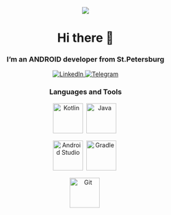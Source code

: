 <div id="header" align="center">
  <img src="https://github.com/user-attachments/assets/33b57542-a572-4ec3-8d1c-dba9e24b9841"/>
  <h1>Hi there 👋</h1>
  <h3>I’m an ANDROID developer from St.Petersburg</h3>
</div>

<div id="socials" align="center">
  <a href="https://www.linkedin.com/in/huey-news">
    <img src="https://img.shields.io/badge/LinkedIn-blue?style=for-the-badge&logo=linkedin&logoColor=white"
      alt="LinkedIn"/>
  </a>
  <a href="https://t.me/hugh_stone"> 
    <img src="https://img.shields.io/badge/Telegram-blue?style=for-the-badge&logo=telegram&logoColor=white"
      alt="Telegram"/>
  </a>
</div>

<div id="tools" align="center">
  <h3>Languages and Tools</h3>
  <img src="https://cdn.jsdelivr.net/gh/devicons/devicon@latest/icons/kotlin/kotlin-plain-wordmark.svg"
    title="Kotlin" width="70" height="70" />&nbsp;
  <img src="https://cdn.jsdelivr.net/gh/devicons/devicon@latest/icons/java/java-plain-wordmark.svg"
    title="Java" width="70" height="70" />&nbsp;
  
  <img src="https://cdn.jsdelivr.net/gh/devicons/devicon@latest/icons/androidstudio/androidstudio-plain-wordmark.svg"
    title="Android Studio" width="70" height="70" />&nbsp;
  <img src="https://cdn.jsdelivr.net/gh/devicons/devicon@latest/icons/gradle/gradle-original-wordmark.svg"
    title="Gradle" width="70" height="70" />&nbsp;
    
  <img src="https://cdn.jsdelivr.net/gh/devicons/devicon@latest/icons/git/git-plain-wordmark.svg"
    title="Git" width="70" height="70" />&nbsp; 
</div>

<!--
**HUEY-news/HUEY-news** is a ✨ _special_ ✨ repository because its `README.md` (this file) appears on your GitHub profile.

Here are some ideas to get you started:

- 🔭 I’m currently working on ...
- 🌱 I’m currently learning ...
- 👯 I’m looking to collaborate on ...
- 🤔 I’m looking for help with ...
- 💬 Ask me about ...
- 📫 How to reach me: ...
- 😄 Pronouns: ...
- ⚡ Fun fact: ...
-->
